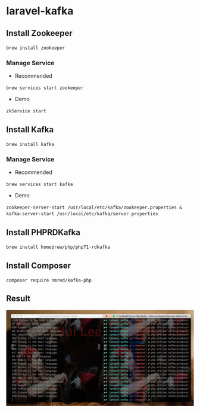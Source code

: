 # laravel-kafka

## Install Zookeeper

`brew install zookeeper`

### Manage Service

* Recommended

`brew services start zookeeper`

* Demo

`zkService start`

## Install Kafka

`brew install kafka`

### Manage Service

* Recommended

`brew services start kafka`

* Demo

`zookeeper-server-start /usr/local/etc/kafka/zookeeper.properties & kafka-server-start /usr/local/etc/kafka/server.properties`

## Install PHPRDKafka

`brew install homebrew/php/php71-rdkafka`

## Install Composer

`composer require nmred/kafka-php`

## Result

![Kafka](kafka.png)


